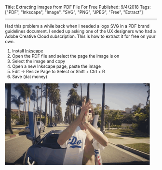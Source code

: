 Title: Extracting Images from PDF File For Free
Published: 9/4/2018
Tags: ["PDF", "Inkscape", "Image", "SVG", "PNG", "JPEG", "Free", "Extract"]

---

Had this problem a while back when I needed a logo SVG in a PDF brand guidelines document. I ended up asking one of the UX designers who had a Adobe Creative Cloud subscription. This is how to extract it for free on your own.

1. Install [Inkscape](https://inkscape.org)
2. Open the PDF file and select the page the image is on
3. Select the image and copy
4. Open a new Inkscape page, paste the image
5. Edit -> Resize Page to Select or Shift + Ctrl + R
6. Save (dat money)

![savedatmoney](..\images\savedatmoney.gif)